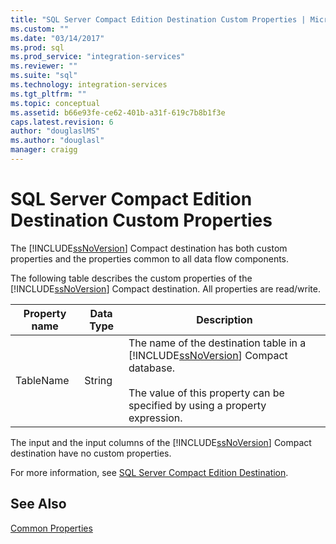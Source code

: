 ```yaml
---
title: "SQL Server Compact Edition Destination Custom Properties | Microsoft Docs"
ms.custom: ""
ms.date: "03/14/2017"
ms.prod: sql
ms.prod_service: "integration-services"
ms.reviewer: ""
ms.suite: "sql"
ms.technology: integration-services
ms.tgt_pltfrm: ""
ms.topic: conceptual
ms.assetid: b66e93fe-ce62-401b-a31f-619c7b8b1f3e
caps.latest.revision: 6
author: "douglaslMS"
ms.author: "douglasl"
manager: craigg
---
```

# SQL Server Compact Edition Destination Custom Properties
  The [!INCLUDE[ssNoVersion](../../includes/ssnoversion-md.md)] Compact destination has both custom properties and the properties common to all data flow components.  
  
 The following table describes the custom properties of the [!INCLUDE[ssNoVersion](../../includes/ssnoversion-md.md)] Compact destination. All properties are read/write.  
  
|Property name|Data Type|Description|  
|-------------------|---------------|-----------------|  
|TableName|String|The name of the destination table in a [!INCLUDE[ssNoVersion](../../includes/ssnoversion-md.md)] Compact database.<br /><br /> The value of this property can be specified by using a property expression.|  
  
 The input and the input columns of the [!INCLUDE[ssNoVersion](../../includes/ssnoversion-md.md)] Compact destination have no custom properties.  
  
 For more information, see [SQL Server Compact Edition Destination](../../integration-services/data-flow/sql-server-compact-edition-destination.md).  
  
## See Also  
 [Common Properties](http://msdn.microsoft.com/library/51973502-5cc6-4125-9fce-e60fa1b7b796)  
  
  
